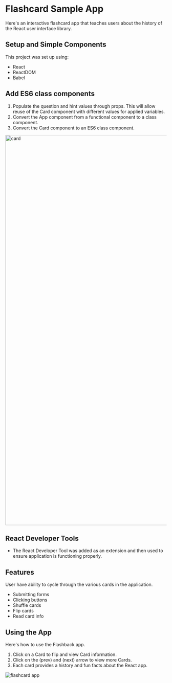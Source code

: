 # Flashcard Sample App

Here's an interactive flashcard app that teaches users about the history of the React user interface library.

## Setup and Simple Components

This project was set up using:

* React
* ReactDOM
* Babel

## Add ES6 class components

1. Populate the question and hint values through props. This will allow reuse of the Card component with different values for applied variables.
2. Convert the App component from a functional component to a class component.
3. Convert the Card component to an ES6 class component.

<img width="1221" alt="card" src="https://user-images.githubusercontent.com/50840199/66617795-2e8e1600-eb9c-11e9-9d78-0115a4f1ec8d.png">

## React Developer Tools 

* The React Developer Tool was added as an extension and then used to ensure application is functioning properly.


## Features

User have ability to cycle through the various cards in the application.

* Submitting forms
* Clicking buttons
* Shuffle cards
* Flip cards
* Read card info


## Using the App

Here's how to use the Flashback app.

1. Click on a Card to flip and view Card information.
2. Click on the (prev) and (next) arrow to view more Cards.
3. Each card provides a history and fun facts about the React app.

![flashcard app](https://user-images.githubusercontent.com/50840199/66617701-d35c2380-eb9b-11e9-83a6-3d47081caf11.gif)

